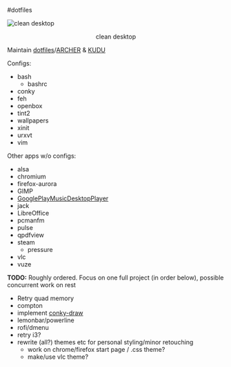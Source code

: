 #dotfiles


![clean desktop](./desktop_screenshot.png)
<center>clean desktop</center>


Maintain [dotfiles](https://github.com/rgavs/dotfiles)/[ARCHER](https://github.com/rgavs/dotfiles/tree/ARCHER) & [KUDU](https://github.com/rgavs/dotfiles/tree/KUDU)

Configs:
- bash
	- bashrc
- conky
- feh
- openbox
- tint2
- wallpapers
- xinit
- urxvt
- vim

Other apps w/o configs:
- alsa
- chromium
- firefox-aurora
- GIMP
- [GooglePlayMusicDesktopPlayer](https://github.com/MarshallOfSound/Google-Play-Music-Desktop-Player-UNOFFICIAL-)
- jack
- LibreOffice
- pcmanfm
- pulse
- qpdfview
- steam
	- pressure
- vlc
- vuze

**TODO:**
Roughly ordered. Focus on one full project (in order below), possible concurrent work on rest
- Retry quad memory
- compton
- implement [conky-draw](https://github.com/fisadev/conky-draw)
- lemonbar/powerline
- rofi/dmenu
- retry i3?
- rewrite (all?) themes etc for personal styling/minor retouching
	- work on chrome/firefox start page / .css theme?
	- make/use vlc theme?
